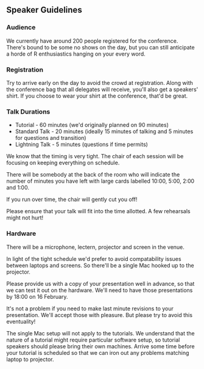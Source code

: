 ## Speaker Guidelines

### Audience

We currently have around 200 people registered for the conference. There's bound to be some no shows on the day, but you can still anticipate a horde of R enthusiastics hanging on your every word.

### Registration

Try to arrive early on the day to avoid the crowd at registration. Along with the conference bag that all delegates will receive, you'll also get a speakers' shirt. If you choose to wear your shirt at the conference, that'd be great.

### Talk Durations

- Tutorial - 60 minutes (we'd originally planned on 90 minutes)
- Standard Talk - 20 minutes (ideally 15 minutes of talking and 5 minutes for questions and transition)
- Lightning Talk - 5 minutes (questions if time permits)

We know that the timing is very tight. The chair of each session will be focusing on keeping everything on schedule.

There will be somebody at the back of the room who will indicate the number of minutes you have left with large cards labelled 10:00, 5:00, 2:00 and 1:00.

If you run over time, the chair will gently cut you off!

Please ensure that your talk will fit into the time allotted. A few rehearsals might not hurt!

### Hardware

There will be a microphone, lectern, projector and screen in the venue.

In light of the tight schedule we'd prefer to avoid compatability issues between laptops and screens. So there'll be a single Mac hooked up to the projector.

Please provide us with a copy of your presentation well in advance, so that we can test it out on the hardware. We'll need to have those presentations by 18:00 on 16 February.

It's not a problem if you need to make last minute revisions to your presentation. We'll accept those with pleasure. But please try to avoid this eventuality!

The single Mac setup will not apply to the tutorials. We understand that the nature of a tutorial might require particular software setup, so tutorial speakers should please bring their own machines. Arrive some time before your tutorial is scheduled so that we can iron out any problems matching laptop to projector.